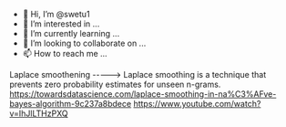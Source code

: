 - 👋 Hi, I’m @swetu1
- 👀 I’m interested in ...
- 🌱 I’m currently learning ...
- 💞️ I’m looking to collaborate on ...
- 📫 How to reach me ...

<!---
swetu1/swetu1 is a ✨ special ✨ repository because its `README.md` (this file) appears on your GitHub profile.
You can click the Preview link to take a look at your changes.



--->
Laplace smoothening -----> Laplace smoothing is a technique that prevents zero probability estimates for unseen n-grams.
https://towardsdatascience.com/laplace-smoothing-in-na%C3%AFve-bayes-algorithm-9c237a8bdece
https://www.youtube.com/watch?v=IhJlLTHzPXQ
